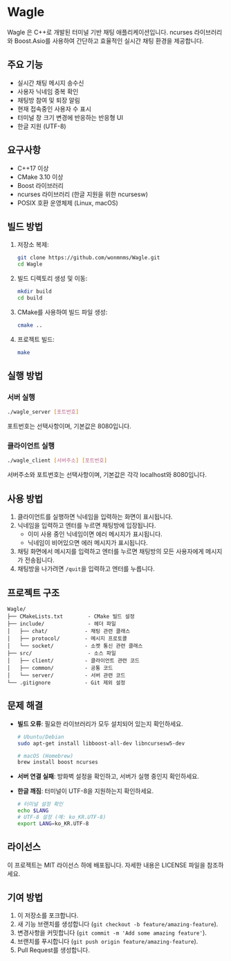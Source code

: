 # Wagle

Wagle 은 C++로 개발된 터미널 기반 채팅 애플리케이션입니다. ncurses 라이브러리와 Boost.Asio를 사용하여 간단하고 효율적인 실시간 채팅 환경을 제공합니다.

## 주요 기능

- 실시간 채팅 메시지 송수신
- 사용자 닉네임 중복 확인
- 채팅방 참여 및 퇴장 알림
- 현재 접속중인 사용자 수 표시
- 터미널 창 크기 변경에 반응하는 반응형 UI
- 한글 지원 (UTF-8)

## 요구사항

- C++17 이상
- CMake 3.10 이상
- Boost 라이브러리
- ncurses 라이브러리 (한글 지원을 위한 ncursesw)
- POSIX 호환 운영체제 (Linux, macOS)

## 빌드 방법

1. 저장소 복제:
   ```bash
   git clone https://github.com/wonmnms/Wagle.git
   cd Wagle
   ```

2. 빌드 디렉토리 생성 및 이동:
   ```bash
   mkdir build
   cd build
   ```

3. CMake를 사용하여 빌드 파일 생성:
   ```bash
   cmake ..
   ```

4. 프로젝트 빌드:
   ```bash
   make
   ```

## 실행 방법

### 서버 실행
```bash
./wagle_server [포트번호]
```
포트번호는 선택사항이며, 기본값은 8080입니다.

### 클라이언트 실행
```bash
./wagle_client [서버주소] [포트번호]
```
서버주소와 포트번호는 선택사항이며, 기본값은 각각 localhost와 8080입니다.

## 사용 방법

1. 클라이언트를 실행하면 닉네임을 입력하는 화면이 표시됩니다.
2. 닉네임을 입력하고 엔터를 누르면 채팅방에 입장됩니다.
   - 이미 사용 중인 닉네임이면 에러 메시지가 표시됩니다.
   - 닉네임이 비어있으면 에러 메시지가 표시됩니다.
3. 채팅 화면에서 메시지를 입력하고 엔터를 누르면 채팅방의 모든 사용자에게 메시지가 전송됩니다.
4. 채팅방을 나가려면 `/quit`을 입력하고 엔터를 누릅니다.

## 프로젝트 구조

```
Wagle/
├── CMakeLists.txt        - CMake 빌드 설정
├── include/              - 헤더 파일
│   ├── chat/            - 채팅 관련 클래스
│   ├── protocol/        - 메시지 프로토콜
│   └── socket/          - 소켓 통신 관련 클래스
├── src/                  - 소스 파일
│   ├── client/          - 클라이언트 관련 코드
│   ├── common/          - 공통 코드
│   └── server/          - 서버 관련 코드
└── .gitignore           - Git 제외 설정
```

## 문제 해결

- **빌드 오류**: 필요한 라이브러리가 모두 설치되어 있는지 확인하세요.
  ```bash
  # Ubuntu/Debian
  sudo apt-get install libboost-all-dev libncursesw5-dev
  
  # macOS (Homebrew)
  brew install boost ncurses
  ```

- **서버 연결 실패**: 방화벽 설정을 확인하고, 서버가 실행 중인지 확인하세요.

- **한글 깨짐**: 터미널이 UTF-8을 지원하는지 확인하세요.
  ```bash
  # 터미널 설정 확인
  echo $LANG
  # UTF-8 설정 (예: ko_KR.UTF-8)
  export LANG=ko_KR.UTF-8
  ```

## 라이선스

이 프로젝트는 MIT 라이선스 하에 배포됩니다. 자세한 내용은 LICENSE 파일을 참조하세요.

## 기여 방법

1. 이 저장소를 포크합니다.
2. 새 기능 브랜치를 생성합니다 (`git checkout -b feature/amazing-feature`).
3. 변경사항을 커밋합니다 (`git commit -m 'Add some amazing feature'`).
4. 브랜치를 푸시합니다 (`git push origin feature/amazing-feature`).
5. Pull Request를 생성합니다.
